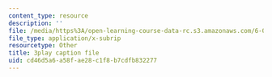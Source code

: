 ```yaml
---
content_type: resource
description: ''
file: /media/https%3A/open-learning-course-data-rc.s3.amazonaws.com/6-004-computation-structures-spring-2017/cd46d5a6a58fae28c1f8b7cdfb832277_vJqBBh2XFTM.srt
file_type: application/x-subrip
resourcetype: Other
title: 3play caption file
uid: cd46d5a6-a58f-ae28-c1f8-b7cdfb832277
---
```

